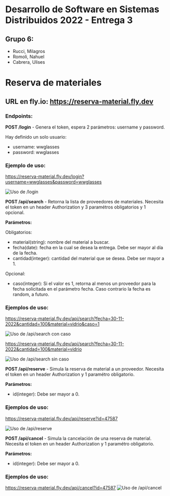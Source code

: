 # Desarrollo de Software en Sistemas Distribuidos 2022 - Entrega 3

## Grupo 6: 

- Rucci, Milagros
- Romoli, Nahuel
- Cabrera, Ulises

# Reserva de materiales

## URL en fly.io: https://reserva-material.fly.dev

### Endpoints: 

**POST /login** - Genera el token, espera 2 parámetros: username y password.

Hay definido un solo usuario:

- username: wwglasses
- password: wwglasses


### Ejemplo de uso:
https://reserva-material.fly.dev/login?username=wwglasses&password=wwglasses

![Uso de /login](./capturas//captura-token?raw=true)

**POST /api/search** - Retorna la lista de proveedores de materiales. Necesita el token en un header Authorization y 3 paramétros obligatorios y 1 opcional.

**Parámetros:**

Obligatorios:
- material(string): nombre del material a buscar.
- fecha(date): fecha en la cual se desea la entrega. Debe ser mayor al día de la fecha.
- cantidad(integer): cantidad del material que se desea. Debe ser mayor a 1.

Opcional:
- caso(integer): Si el valor es 1, retorna al menos un proveedor para la fecha solicitada en el parámetro fecha. Caso contrario la fecha es random, a futuro. 

### Ejemplos de uso:
https://reserva-material.fly.dev/api/search?fecha=30-11-2022&cantidad=100&material=vidrio&caso=1

![Uso de /api/search con caso](./capturas/captura-con-caso?raw=true)

https://reserva-material.fly.dev/api/search?fecha=30-11-2022&cantidad=100&material=vidrio

![Uso de /api/search sin caso](./capturas/captura-sin-caso?raw=true)

**POST /api/reserve** - Simula la reserva de material a un proveedor. Necesita el token en un header Authorization y 1 paramétro obligatorio.

**Parámetros:**

- id(integer): Debe ser mayor a 0.

### Ejemplos de uso:
https://reserva-material.fly.dev/api/reserve?id=47587

![Uso de /api/reserve](./capturas/captura-reserve?raw=true)

**POST /api/cancel** - Simula la cancelación de una reserva de material. Necesita el token en un header Authorization y 1 paramétro obligatorio.

**Parámetros:**

- id(integer): Debe ser mayor a 0.

### Ejemplos de uso:
https://reserva-material.fly.dev/api/cancel?id=47587
![Uso de /api/cancel](./capturas/captura-cancel?raw=true)